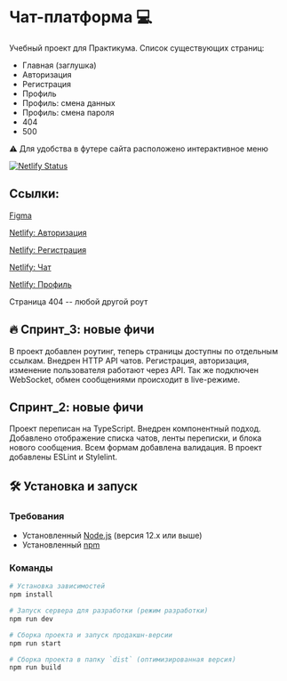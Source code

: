 # Чат-платформа 💻

Учебный проект для Практикума. Список существующих страниц:

- Главная (заглушка)
- Авторизация
- Регистрация
- Профиль
- Профиль: смена данных
- Профиль: смена пароля
- 404
- 500

⚠️ Для удобства в футере сайта расположено интерактивное меню

[![Netlify Status](https://api.netlify.com/api/v1/badges/01b80d87-ebab-43bc-a392-82316fb43183/deploy-status)](https://app.netlify.com/projects/chat-olgavrish/deploys)

## Ссылки:

[Figma](https://www.figma.com/design/nMbTLoEShwtUgU3KotLhJv/Dark-Theme-Chat-Ui?)

[Netlify: Авторизация](https://chat-olgavrish.netlify.app/)

[Netlify: Регистрация](https://chat-olgavrish.netlify.app/sign-up)

[Netlify: Чат](https://chat-olgavrish.netlify.app/messenger)

[Netlify: Профиль](https://chat-olgavrish.netlify.app/settings)

Страница 404 -- любой другой роут

## 🔥 Спринт_3: новые фичи

В проект добавлен роутинг, теперь страницы доступны по отдельным ссылкам. Внедрен HTTP API чатов. Регистрация, авторизация, изменение пользователя работают через API. Так же подключен WebSocket, обмен сообщениями происходит в live-режиме.

## Спринт_2: новые фичи

Проект переписан на TypeScript. Внедрен компонентный подход. Добавлено отображение списка чатов, ленты переписки, и блока нового сообщения. Всем формам добавлена валидация. В проект добавлены ESLint и Stylelint.

## 🛠 Установка и запуск

### Требования

- Установленный [Node.js](https://nodejs.org/) (версия 12.x или выше)
- Установленный [npm](https://www.npmjs.com/)

### Команды

```bash
# Установка зависимостей
npm install

# Запуск сервера для разработки (режим разработки)
npm run dev

# Сборка проекта и запуск продакшн-версии
npm run start

# Сборка проекта в папку `dist` (оптимизированная версия)
npm run build
```
